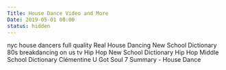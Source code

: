 ```yaml
---
Title: House Dance Video and More
Date: 2019-05-01 00:00
status: hidden
---
```


<youtube source="GDTZ36vG7UQ">
    nyc house dancers full quality
</youtube>

<youtube source="VJxjxXA3dCw">
    Real House Dancing
</youtube>

<youtube source="1GPdCbcuInY">
    New School Dictionary
</youtube>

<youtube source="eDMv3IHGpnA">
    80s breakdancing on us tv
</youtube>

<youtube source="AuePlG9HJpU">
    Hip Hop New School Dictionary
</youtube>

<youtube source="mpiv2ac2ZdA">
    Hip Hop Middle School Dictionary
</youtube>

<youtube source="KUxZeRXOfeg">
    Clémentine U Got Soul 7 Summary - House Dance
</youtube>

